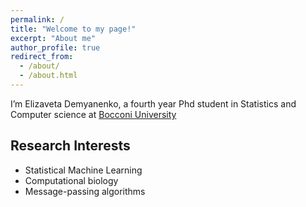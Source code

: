 ```yaml
---
permalink: /
title: "Welcome to my page!"
excerpt: "About me"
author_profile: true
redirect_from: 
  - /about/
  - /about.html
---
```





I’m Elizaveta Demyanenko, a fourth year Phd student in Statistics and Computer science at [Bocconi University](https://www.unibocconi.eu/ )

## Research Interests

- Statistical Machine Learning
- Computational biology
- Message-passing algorithms
